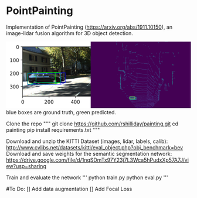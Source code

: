 # PointPainting
Implementation of PointPainting (https://arxiv.org/abs/1911.10150), an image-lidar fusion algorithm for 3D object detection.

![](prediction.png)
blue boxes are ground truth, green predicted.

Clone the repo
"""
git clone https://github.com/rshilliday/painting.git
cd painting
pip install requirements.txt
"""

Download and unzip the KITTI Dataset (images, lidar, labels, calib): http://www.cvlibs.net/datasets/kitti/eval_object.php?obj_benchmark=bev
Download and save weights for the semantic segmentation network: https://drive.google.com/file/d/1nqSDmTx97Y23j7L3Wca5hPudxXp57A7J/view?usp=sharing

Train and evaluate the network
'''
python train.py
python eval.py
'''

#To Do:
[] Add data augmentation
[] Add Focal Loss
